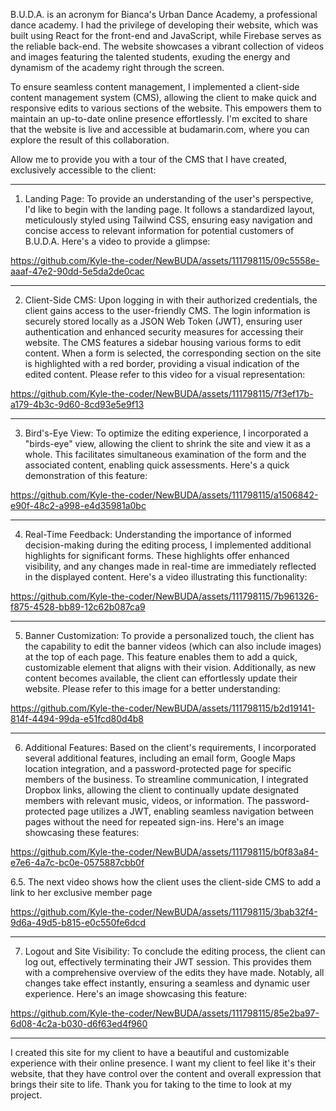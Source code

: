 B.U.D.A. is an acronym for Bianca's Urban Dance Academy, a professional dance academy. I had the privilege of developing their website, which was built using React for the front-end and JavaScript, while Firebase serves as the reliable back-end. The website showcases a vibrant collection of videos and images featuring the talented students, exuding the energy and dynamism of the academy right through the screen.

To ensure seamless content management, I implemented a client-side content management system (CMS), allowing the client to make quick and responsive edits to various sections of the website. This empowers them to maintain an up-to-date online presence effortlessly. I'm excited to share that the website is live and accessible at budamarin.com, where you can explore the result of this collaboration.

Allow me to provide you with a tour of the CMS that I have created, exclusively accessible to the client:

---

1. Landing Page: To provide an understanding of the user's perspective, I'd like to begin with the landing page. It follows a standardized layout, meticulously styled using Tailwind CSS, ensuring easy navigation and concise access to relevant information for potential customers of B.U.D.A. Here's a video to provide a glimpse:

https://github.com/Kyle-the-coder/NewBUDA/assets/111798115/09c5558e-aaaf-47e2-90dd-5e5da2de0cac


---

2. Client-Side CMS: Upon logging in with their authorized credentials, the client gains access to the user-friendly CMS. The login information is securely stored locally as a JSON Web Token (JWT), ensuring user authentication and enhanced security measures for accessing their website. The CMS features a sidebar housing various forms to edit content. When a form is selected, the corresponding section on the site is highlighted with a red border, providing a visual indication of the edited content. Please refer to this video for a visual representation: 


https://github.com/Kyle-the-coder/NewBUDA/assets/111798115/7f3ef17b-a179-4b3c-9d60-8cd93e5e9f13

---

3. Bird's-Eye View: To optimize the editing experience, I incorporated a "birds-eye" view, allowing the client to shrink the site and view it as a whole. This facilitates simultaneous examination of the form and the associated content, enabling quick assessments. Here's a quick demonstration of this feature:



https://github.com/Kyle-the-coder/NewBUDA/assets/111798115/a1506842-e90f-48c2-a998-e4d35981a0bc

---

4. Real-Time Feedback: Understanding the importance of informed decision-making during the editing process, I implemented additional highlights for significant forms. These highlights offer enhanced visibility, and any changes made in real-time are immediately reflected in the displayed content. Here's a video illustrating this functionality:


https://github.com/Kyle-the-coder/NewBUDA/assets/111798115/7b961326-f875-4528-bb89-12c62b087ca9

---

5. Banner Customization: To provide a personalized touch, the client has the capability to edit the banner videos (which can also include images) at the top of each page. This feature enables them to add a quick, customizable element that aligns with their vision. Additionally, as new content becomes available, the client can effortlessly update their website. Please refer to this image for a better understanding: 

https://github.com/Kyle-the-coder/NewBUDA/assets/111798115/b2d19141-814f-4494-99da-e51fcd80d4b8

---

6. Additional Features: Based on the client's requirements, I incorporated several additional features, including an email form, Google Maps location integration, and a password-protected page for specific members of the business. To streamline communication, I integrated Dropbox links, allowing the client to continually update designated members with relevant music, videos, or information. The password-protected page utilizes a JWT, enabling seamless navigation between pages without the need for repeated sign-ins. Here's an image showcasing these features: 


https://github.com/Kyle-the-coder/NewBUDA/assets/111798115/b0f83a84-e7e6-4a7c-bc0e-0575887cbb0f

6.5. The next video shows how the client uses the client-side CMS to add a link to her exclusive member page


https://github.com/Kyle-the-coder/NewBUDA/assets/111798115/3bab32f4-9d6a-49d5-b815-e0c550fe6dcd

---


7. Logout and Site Visibility: To conclude the editing process, the client can log out, effectively terminating their JWT session. This provides them with a comprehensive overview of the edits they have made. Notably, all changes take effect instantly, ensuring a seamless and dynamic user experience. Here's an image showcasing this feature:


https://github.com/Kyle-the-coder/NewBUDA/assets/111798115/85e2ba97-6d08-4c2a-b030-d6f63ed4f960

---

I created this site for my client to have a beautiful and customizable experience with their online presence. I want my client to feel like it's their website, that they have control over the content and overall expression that brings their site to life. Thank you for taking to the time to look at my project.
